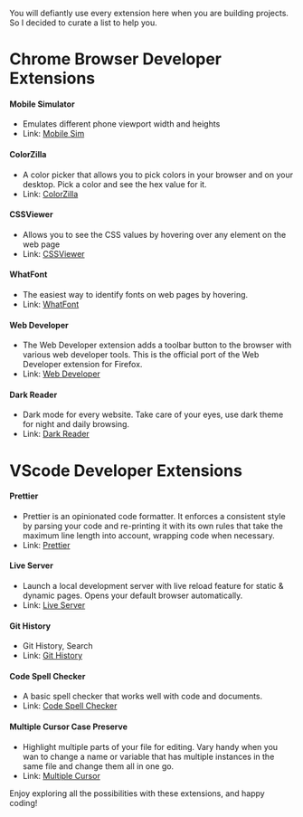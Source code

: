 You will defiantly use every extension here when you are building projects. So I decided to curate a list to help you.
# Chrome Browser Developer Extensions 
#### Mobile Simulator
- Emulates different phone viewport width and heights
- Link: [Mobile Sim]( https://chromewebstore.google.com/detail/mobile-simulator-responsi/ckejmhbmlajgoklhgbapkiccekfoccmk?utm_source=ext_app_menu)
#### ColorZilla
- A color picker that allows you to pick colors in your browser and on your desktop. Pick a color and see the hex value for it. 
- Link: [ColorZilla]( https://chromewebstore.google.com/detail/colorzilla/bhlhnicpbhignbdhedgjhgdocnmhomnp?utm_source=ext_app_menu)
#### CSSViewer
- Allows you to see the CSS values by hovering over any element on the web page
- Link: [CSSViewer](  https://chromewebstore.google.com/detail/cssviewer/ggfgijbpiheegefliciemofobhmofgce?utm_source=ext_app_menu)
#### WhatFont
- The easiest way to identify fonts on web pages by hovering.
- Link: [WhatFont](https://chromewebstore.google.com/detail/whatfont/jabopobgcpjmedljpbcaablpmlmfcogm?utm_source=ext_app_menu)
#### Web Developer
- The Web Developer extension adds a toolbar button to the browser with various web developer tools. This is the official port of the Web Developer extension for Firefox.
- Link: [Web Developer]( https://chromewebstore.google.com/detail/web-developer/bfbameneiokkgbdmiekhjnmfkcnldhhm?utm_source=ext_app_menu)
#### Dark Reader
- Dark mode for every website. Take care of your eyes, use dark theme for night and daily browsing.
- Link: [Dark Reader](https://chromewebstore.google.com/detail/dark-reader/eimadpbcbfnmbkopoojfekhnkhdbieeh?utm_source=ext_app_menu)
# VScode Developer Extensions
#### Prettier
- Prettier is an opinionated code formatter. It enforces a consistent style by parsing your code and re-printing it with its own rules that take the maximum line length into account, wrapping code when necessary.
- Link: [Prettier](https://marketplace.visualstudio.com/items?itemName=esbenp.prettier-vscode)
#### Live Server 
- Launch a local development server with live reload feature for static & dynamic pages. Opens your default browser automatically.
- Link: [Live Server](https://marketplace.visualstudio.com/items?itemName=ritwickdey.LiveServer)
#### Git History
- Git History, Search
- Link: [Git History](https://marketplace.visualstudio.com/items?itemName=donjayamanne.githistory)
#### Code Spell Checker
- A basic spell checker that works well with code and documents.
- Link: [Code Spell Checker](https://marketplace.visualstudio.com/items?itemName=streetsidesoftware.code-spell-checker)
#### Multiple Cursor Case Preserve
- Highlight multiple parts of your file for editing. Vary handy when you wan to change a name or variable that has multiple instances in the same file and change them all in one go. 
- Link: [Multiple Cursor](https://marketplace.visualstudio.com/items?itemName=Cardinal90.multi-cursor-case-preserve)

Enjoy exploring all the possibilities with these extensions, and happy coding!